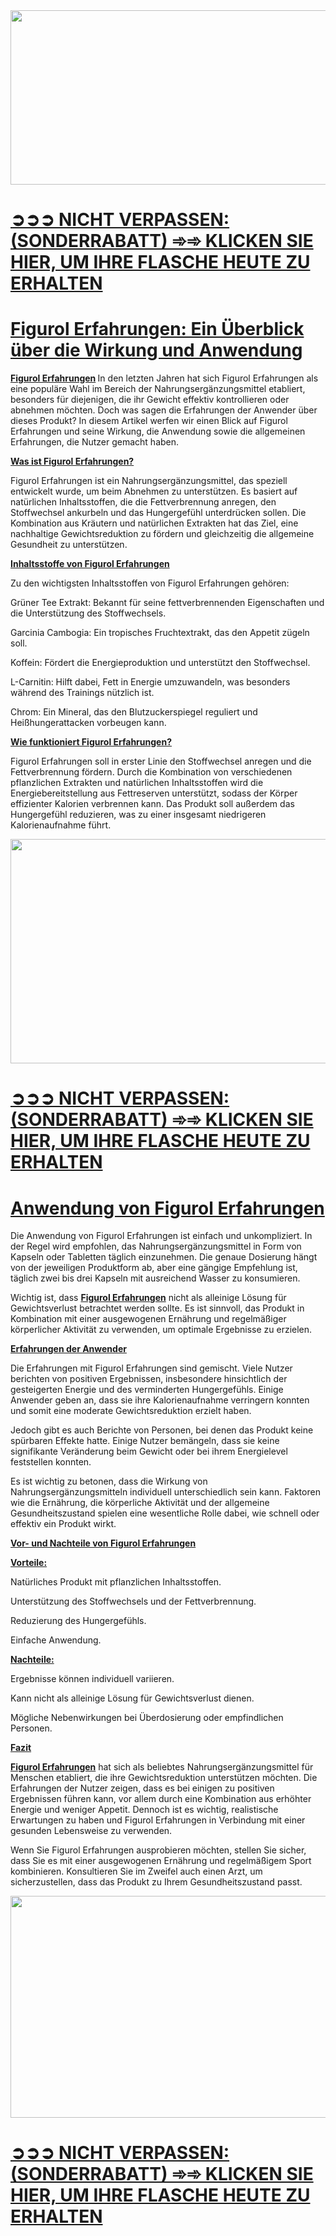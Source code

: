<div class="separator"><a href="https://supplecarts.com/figurol-de-buy" target="_blank" rel="nofollow"><img src="https://blogger.googleusercontent.com/img/b/R29vZ2xl/AVvXsEgZgQ3blsGTiobRSJelLsJs4hAQQPfcyoahz6atduwZvZLoh2AoqTnubIKKai_cQWtM-oKH3X8oe0E4tCSRdiHkrKTU3zSjdFO1LVt0pvL_b1R_Ql0eZljRfE41_vGnZo41kXelTswGmZ8HyqKFig_v-qMIIWcrLhOhCO9PaCF6IV2K6Ew8Yz_BsZrayLw/w512-h279/figurol-titelbild.png" alt="" width="512" height="279" border="0" data-original-height="380" data-original-width="700" /></a></div>
<h1><a href="https://supplecarts.com/figurol-de-buy" target="_blank">➲➲➲ NICHT VERPASSEN: (SONDERRABATT) ➾➾ KLICKEN SIE HIER, UM IHRE FLASCHE HEUTE ZU ERHALTEN</a></h1>
<h1><strong><u>Figurol Erfahrungen: Ein &Uuml;berblick &uuml;ber die Wirkung und Anwendung</u></strong></h1>
<p><strong><a href="https://www.facebook.com/FigurolErfahrungenDE" target="_blank" rel="nofollow">Figurol Erfahrungen</a>&nbsp;</strong>In den letzten Jahren hat sich Figurol Erfahrungen als eine popul&auml;re Wahl im Bereich der Nahrungserg&auml;nzungsmittel etabliert, besonders f&uuml;r diejenigen, die ihr Gewicht effektiv kontrollieren oder abnehmen m&ouml;chten. Doch was sagen die Erfahrungen der Anwender &uuml;ber dieses Produkt? In diesem Artikel werfen wir einen Blick auf Figurol Erfahrungen und seine Wirkung, die Anwendung sowie die allgemeinen Erfahrungen, die Nutzer gemacht haben.</p>
<p><u><strong>Was ist Figurol Erfahrungen?</strong></u></p>
<p>Figurol Erfahrungen ist ein Nahrungserg&auml;nzungsmittel, das speziell entwickelt wurde, um beim Abnehmen zu unterst&uuml;tzen. Es basiert auf nat&uuml;rlichen Inhaltsstoffen, die die Fettverbrennung anregen, den Stoffwechsel ankurbeln und das Hungergef&uuml;hl unterdr&uuml;cken sollen. Die Kombination aus Kr&auml;utern und nat&uuml;rlichen Extrakten hat das Ziel, eine nachhaltige Gewichtsreduktion zu f&ouml;rdern und gleichzeitig die allgemeine Gesundheit zu unterst&uuml;tzen.</p>
<p><strong><u>Inhaltsstoffe von Figurol Erfahrungen</u></strong></p>
<p>Zu den wichtigsten Inhaltsstoffen von Figurol Erfahrungen geh&ouml;ren:</p>
<p>Gr&uuml;ner Tee Extrakt: Bekannt f&uuml;r seine fettverbrennenden Eigenschaften und die Unterst&uuml;tzung des Stoffwechsels.</p>
<p>Garcinia Cambogia: Ein tropisches Fruchtextrakt, das den Appetit z&uuml;geln soll.</p>
<p>Koffein: F&ouml;rdert die Energieproduktion und unterst&uuml;tzt den Stoffwechsel.</p>
<p>L-Carnitin: Hilft dabei, Fett in Energie umzuwandeln, was besonders w&auml;hrend des Trainings n&uuml;tzlich ist.</p>
<p>Chrom: Ein Mineral, das den Blutzuckerspiegel reguliert und Hei&szlig;hungerattacken vorbeugen kann.</p>
<p><strong><u>Wie funktioniert Figurol Erfahrungen?</u></strong></p>
<p>Figurol Erfahrungen soll in erster Linie den Stoffwechsel anregen und die Fettverbrennung f&ouml;rdern. Durch die Kombination von verschiedenen pflanzlichen Extrakten und nat&uuml;rlichen Inhaltsstoffen wird die Energiebereitstellung aus Fettreserven unterst&uuml;tzt, sodass der K&ouml;rper effizienter Kalorien verbrennen kann. Das Produkt soll au&szlig;erdem das Hungergef&uuml;hl reduzieren, was zu einer insgesamt niedrigeren Kalorienaufnahme f&uuml;hrt.</p>
<div class="separator"><a href="https://supplecarts.com/figurol-de-buy" target="_blank" rel="nofollow"><img src="https://blogger.googleusercontent.com/img/b/R29vZ2xl/AVvXsEieNdjwdTm7pS54kIkgtLCX-bSNEDinKeuV_TpeWfOXi1aO22_jqc-PcLTohUTB2grwUqKG8qCqbydDMpbjHszKkWx-qybl58W7hyphenhyphenmb5lBW4s7UagAzrrho0G7mde3pMg-VNqDpuZORjOHNNAuPsGNPVRMi8p8In6__PxAA38TszVhToXUcbB_VyZqsV4Y/w532-h359/481aa47ce44d451db2bb7c679882747d.jfif" alt="" width="532" height="359" border="0" data-original-height="1500" data-original-width="1500" /></a></div>
<h1><a href="https://supplecarts.com/figurol-de-buy" target="_blank">➲➲➲ NICHT VERPASSEN: (SONDERRABATT) ➾➾ KLICKEN SIE HIER, UM IHRE FLASCHE HEUTE ZU ERHALTEN</a></h1>
<h1><strong><u>Anwendung von Figurol Erfahrungen</u></strong></h1>
<p>Die Anwendung von Figurol Erfahrungen ist einfach und unkompliziert. In der Regel wird empfohlen, das Nahrungserg&auml;nzungsmittel in Form von Kapseln oder Tabletten t&auml;glich einzunehmen. Die genaue Dosierung h&auml;ngt von der jeweiligen Produktform ab, aber eine g&auml;ngige Empfehlung ist, t&auml;glich zwei bis drei Kapseln mit ausreichend Wasser zu konsumieren.</p>
<p>Wichtig ist, dass&nbsp;<strong><a href="https://www.facebook.com/FigurolErfahrungenDE" target="_blank" rel="nofollow">Figurol Erfahrungen</a></strong>&nbsp;nicht als alleinige L&ouml;sung f&uuml;r Gewichtsverlust betrachtet werden sollte. Es ist sinnvoll, das Produkt in Kombination mit einer ausgewogenen Ern&auml;hrung und regelm&auml;&szlig;iger k&ouml;rperlicher Aktivit&auml;t zu verwenden, um optimale Ergebnisse zu erzielen.</p>
<p><strong><u>Erfahrungen der Anwender</u></strong></p>
<p>Die Erfahrungen mit Figurol Erfahrungen sind gemischt. Viele Nutzer berichten von positiven Ergebnissen, insbesondere hinsichtlich der gesteigerten Energie und des verminderten Hungergef&uuml;hls. Einige Anwender geben an, dass sie ihre Kalorienaufnahme verringern konnten und somit eine moderate Gewichtsreduktion erzielt haben.</p>
<p>Jedoch gibt es auch Berichte von Personen, bei denen das Produkt keine sp&uuml;rbaren Effekte hatte. Einige Nutzer bem&auml;ngeln, dass sie keine signifikante Ver&auml;nderung beim Gewicht oder bei ihrem Energielevel feststellen konnten.</p>
<p>Es ist wichtig zu betonen, dass die Wirkung von Nahrungserg&auml;nzungsmitteln individuell unterschiedlich sein kann. Faktoren wie die Ern&auml;hrung, die k&ouml;rperliche Aktivit&auml;t und der allgemeine Gesundheitszustand spielen eine wesentliche Rolle dabei, wie schnell oder effektiv ein Produkt wirkt.</p>
<p><strong><u>Vor- und Nachteile von Figurol Erfahrungen</u></strong></p>
<p><strong><u>Vorteile:</u></strong></p>
<p>Nat&uuml;rliches Produkt mit pflanzlichen Inhaltsstoffen.</p>
<p>Unterst&uuml;tzung des Stoffwechsels und der Fettverbrennung.</p>
<p>Reduzierung des Hungergef&uuml;hls.</p>
<p>Einfache Anwendung.</p>
<p><strong><u>Nachteile:</u></strong></p>
<p>Ergebnisse k&ouml;nnen individuell variieren.</p>
<p>Kann nicht als alleinige L&ouml;sung f&uuml;r Gewichtsverlust dienen.</p>
<p>M&ouml;gliche Nebenwirkungen bei &Uuml;berdosierung oder empfindlichen Personen.</p>
<p><strong><u>Fazit</u></strong></p>
<p><strong><a href="https://www.facebook.com/FigurolErfahrungenDE" target="_blank" rel="nofollow">Figurol Erfahrungen</a></strong>&nbsp;hat sich als beliebtes Nahrungserg&auml;nzungsmittel f&uuml;r Menschen etabliert, die ihre Gewichtsreduktion unterst&uuml;tzen m&ouml;chten. Die Erfahrungen der Nutzer zeigen, dass es bei einigen zu positiven Ergebnissen f&uuml;hren kann, vor allem durch eine Kombination aus erh&ouml;hter Energie und weniger Appetit. Dennoch ist es wichtig, realistische Erwartungen zu haben und Figurol Erfahrungen in Verbindung mit einer gesunden Lebensweise zu verwenden.</p>
<p>Wenn Sie Figurol Erfahrungen ausprobieren m&ouml;chten, stellen Sie sicher, dass Sie es mit einer ausgewogenen Ern&auml;hrung und regelm&auml;&szlig;igem Sport kombinieren. Konsultieren Sie im Zweifel auch einen Arzt, um sicherzustellen, dass das Produkt zu Ihrem Gesundheitszustand passt.</p>
<div class="separator"><a href="https://supplecarts.com/figurol-de-buy" target="_blank" rel="nofollow"><img src="https://blogger.googleusercontent.com/img/b/R29vZ2xl/AVvXsEhytzQUlKdTOb1TMTj55AheARNIEKMwuH6-2MpWM2zF6H72h3jFB00g0j2lRSoaFn7_k4aVSzRxGCtclfWBXixp3uJsgu_B8lBO9mLDDGzkXsoSypspfTzegHmYuo7eJ85Jsx1onz8gzSpNPhHwwHm0zTdM4NjBiy8_9FGbiu3ZuUn3NpL90cHowI89MEU/w559-h355/472930347_122105224832710625_6214432033844675758_n.jpg" alt="" width="559" height="355" border="0" data-original-height="535" data-original-width="843" /></a></div>
<h1><a href="https://supplecarts.com/figurol-de-buy" target="_blank">➲➲➲ NICHT VERPASSEN: (SONDERRABATT) ➾➾ KLICKEN SIE HIER, UM IHRE FLASCHE HEUTE ZU ERHALTEN</a></h1>
<p>&nbsp;</p>
